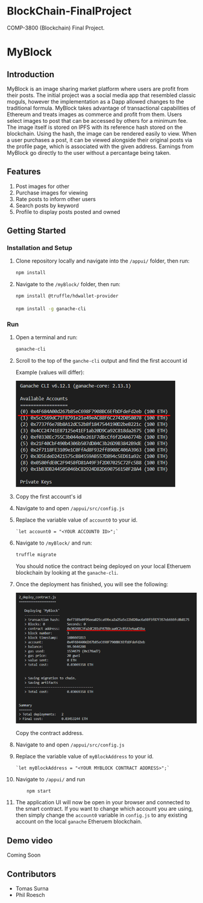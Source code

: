 # BlockChain-FinalProject

COMP-3800 (Blockchain) Final Project.

# MyBlock

## Introduction

MyBlock is an image sharing market platform where users are profit from their posts. The initial project was a social media app that resembled classic moguls, however the implementation as a Dapp allowed changes to the traditional formula. MyBlock takes advantage of transactional capabilities of Ethereum and treats images as commerce and profit from them. Users select images to post that can be accessed by others for a minimum fee. The image itself is stored on IPFS with its reference hash stored on the blockchain. Using the hash, the image can be rendered easily to view. When a user purchases a post, it can be viewed alongside their original posts via the profile page, which is associated with the given address. Earnings from MyBlock go directly to the user without a percantage being taken.

## Features

1. Post images for other
2. Purchase images for viewing
3. Rate posts to inform other users
4. Search posts by keyword
5. Profile to display posts posted and owned

## Getting Started

### Installation and Setup

1. Clone repository locally and navigate into the `/appui/` folder, then run:

   ```bash
   npm install
   ```

2. Navigate to the `/myBlock/` folder, then run:

   ```bash
   npm install @truffle/hdwallet-provider

   npm install -g ganache-cli
   ```

### Run

1.  Open a terminal and run:
    ```bash
    ganache-cli
    ```
2.  Scroll to the top of the `ganche-cli` output and find the first account id

    Example (values will differ):

    ![Ganache CLI Output](/images/Ganache-CLI-Output.png)

3.  Copy the first account's id

4.  Navigate to and open `/appui/src/config.js`

5.  Replace the variable value of `account0` to your id.

        `let account0 = "<YOUR ACCOUNT0 ID>";`

6.  Navigate to `/myBlock/` and run:

    ```bash
    truffle migrate
    ```

    You should notice the contract being deployed on your local Etheruem blockchain by looking at the `ganache-cli`.

7.  Once the deployment has finished, you will see the following:

    ![Truffle Migrate Deployment Output](/images/Truffle-Migrate-Output.png)

    Copy the contract address.

8.  Navigate to and open `/appui/src/config.js`

9.  Replace the variable value of `myBlockAddress` to your id.

        `let myBlockAddress = "<YOUR MYBLOCK CONTRACT ADDRESS>";`

10. Navigate to `/appui/` and run

    ```bash
        npm start
    ```

11. The application UI will now be open in your browser and connected to the smart contract. If you want to change which account you are using, then simply change the `account0` variable in `config.js` to any existing account on the local `ganache` Etheruem blockchain.

## Demo video

Coming Soon

## Contributors

- Tomas Surna
- Phil Roesch
